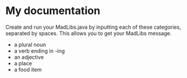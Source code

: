 # My documentation

Create and run your MadLibs.java by inputting each of these categories, separated by spaces. This allows you to get your MadLibs message.

* a plural noun
* a verb ending in -ing
* an adjective
* a place
* a food item
